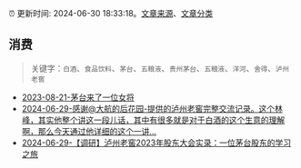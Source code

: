 :alarm_clock: 更新时间: 2024-06-30 18:33:18。[文章来源](/README.md)、[文章分类](/TAGS.md)

## 消费


> 关键字：`白酒`、`食品饮料`、`茅台`、`五粮液`、`贵州茅台`、`五粮液`、`洋河`、`舍得`、`泸州老窖`



- [2023-08-21-茅台来了一位女将](https://www.aicaijing.com.cn/article/18587) 
- [2024-06-29-感谢@大航的后花园-提供的泸州老窖完整交流记录。这个林峰，其实他整个讲这一段儿话，其中有很多就是对于白酒的这个生意的理解啊，那么今天通过他详细的这个一讲...](https://xueqiu.com/4212900091/295682666) 
- [2024-06-29-【调研】泸州老窖2023年股东大会实录：一位茅台股东的学习之旅](https://xueqiu.com/5241127869/295647089) 
